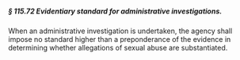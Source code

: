 ##### § 115.72 Evidentiary standard for administrative investigations. #####

When an administrative investigation is undertaken, the agency shall impose no standard higher than a preponderance of the evidence in determining whether allegations of sexual abuse are substantiated.